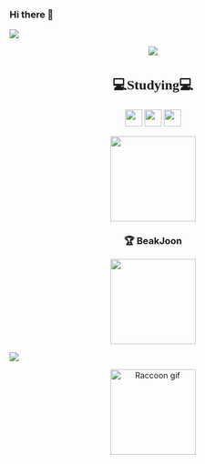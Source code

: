 ### Hi there 👋

<img src="https://capsule-render.vercel.app/api?type=waving&color=BDBDC8&height=150&section=header" />

<p align="center">
  <a href="https://github-readme-stats.vercel.app/api/top-langs/?username=Gjuni&layout=compact">
    <img src="https://github-readme-stats.vercel.app/api/top-langs/?username=Gjuni&layout=compact"/>
  </a>
</p>

<h2 align="center" style="font-family: 'Comic Sans MS', 'Comic Sans', cursive; font-size: 24px;">
  💻Studying💻
</h2>

<p align="center">
  <img src="https://img.shields.io/badge/JavaScript-F7DF1E?style=flat-square&logo=JavaScript&logoColor=white" height="30" />
  <img src="https://img.shields.io/badge/Python-3776AB?style=flat-square&logo=python&logoColor=white" height="30" />
  <img src="https://img.shields.io/badge/Java-007396?style=flat-square&logo=java&logoColor=white" height="30" />
</p>

<p align="center">
  <img src="https://github-readme-stats.vercel.app/api?username=Gjuni&show_icons=true&theme=highcontrast" height="150" />
</p>

<h3 align="center">🏆 BeakJoon</h3>

<p align="center">
  <a href="https://solved.ac/kmj0601">
    <img src="http://mazassumnida.wtf/api/generate_badge?boj=kmj0601" height="150" />
  </a>
</p>

<img src="https://capsule-render.vercel.app/api?type=waving&color=BDBDC8&height=150&section=footer" />

<p align="center">
  <img src="https://media.giphy.com/media/13CoXDiaCcCoyk/giphy.gif" alt="Raccoon gif" width="150" />
</p>
